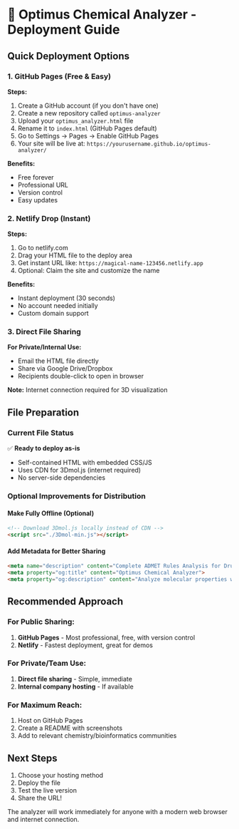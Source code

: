 # 🧬 Optimus Chemical Analyzer - Deployment Guide

## Quick Deployment Options

### 1. GitHub Pages (Free & Easy)

**Steps:**
1. Create a GitHub account (if you don't have one)
2. Create a new repository called `optimus-analyzer`
3. Upload your `optimus_analyzer.html` file
4. Rename it to `index.html` (GitHub Pages default)
5. Go to Settings → Pages → Enable GitHub Pages
6. Your site will be live at: `https://yourusername.github.io/optimus-analyzer/`

**Benefits:**
- Free forever
- Professional URL
- Version control
- Easy updates

### 2. Netlify Drop (Instant)

**Steps:**
1. Go to netlify.com
2. Drag your HTML file to the deploy area
3. Get instant URL like: `https://magical-name-123456.netlify.app`
4. Optional: Claim the site and customize the name

**Benefits:**
- Instant deployment (30 seconds)
- No account needed initially
- Custom domain support

### 3. Direct File Sharing

**For Private/Internal Use:**
- Email the HTML file directly
- Share via Google Drive/Dropbox
- Recipients double-click to open in browser

**Note:** Internet connection required for 3D visualization

## File Preparation

### Current File Status
✅ **Ready to deploy as-is**
- Self-contained HTML with embedded CSS/JS
- Uses CDN for 3Dmol.js (internet required)
- No server-side dependencies

### Optional Improvements for Distribution

#### Make Fully Offline (Optional)
```html
<!-- Download 3Dmol.js locally instead of CDN -->
<script src="./3Dmol-min.js"></script>
```

#### Add Metadata for Better Sharing
```html
<meta name="description" content="Complete ADMET Rules Analysis for Drug Discovery">
<meta property="og:title" content="Optimus Chemical Analyzer">
<meta property="og:description" content="Analyze molecular properties with 14 ADMET rules">
```

## Recommended Approach

### For Public Sharing:
1. **GitHub Pages** - Most professional, free, with version control
2. **Netlify** - Fastest deployment, great for demos

### For Private/Team Use:
1. **Direct file sharing** - Simple, immediate
2. **Internal company hosting** - If available

### For Maximum Reach:
1. Host on GitHub Pages
2. Create a README with screenshots
3. Add to relevant chemistry/bioinformatics communities

## Next Steps

1. Choose your hosting method
2. Deploy the file
3. Test the live version
4. Share the URL!

The analyzer will work immediately for anyone with a modern web browser and internet connection.